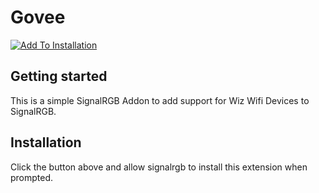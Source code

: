 # Govee

[![Add To Installation](https://marketplace.signalrgb.com/resources/add-extension-256.png 'Add to My SignalRGB Installation')](signalrgb://addon/install?url=https://github.com/samuelloranger/Wiz-SignalRGBGovee)

## Getting started
This is a simple SignalRGB Addon to add support for Wiz Wifi Devices to SignalRGB.

## Installation
Click the button above and allow signalrgb to install this extension when prompted.